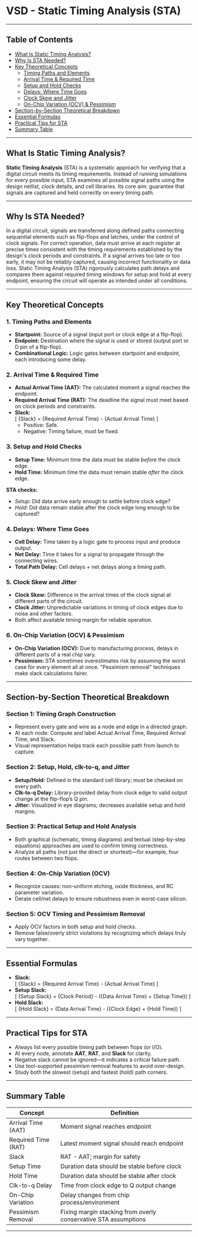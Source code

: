 # VSD - Static Timing Analysis (STA) 
---

## Table of Contents

- [What Is Static Timing Analysis?](#what-is-static-timing-analysis)
- [Why Is STA Needed?](#why-is-sta-needed)
- [Key Theoretical Concepts](#key-theoretical-concepts)
  - [Timing Paths and Elements](#1-timing-paths-and-elements)
  - [Arrival Time & Required Time](#2-arrival-time--required-time)
  - [Setup and Hold Checks](#3-setup-and-hold-checks)
  - [Delays: Where Time Goes](#4-delays-where-time-goes)
  - [Clock Skew and Jitter](#5-clock-skew-and-jitter)
  - [On-Chip Variation (OCV) & Pessimism](#6-on-chip-variation-ocv--pessimism)
- [Section-by-Section Theoretical Breakdown](#section-by-section-theoretical-breakdown)
- [Essential Formulas](#essential-formulas)
- [Practical Tips for STA](#practical-tips-for-sta)
- [Summary Table](#summary-table)
---

## What Is Static Timing Analysis?

**Static Timing Analysis** (STA) is a systematic approach for verifying that a digital circuit meets its timing requirements. Instead of running simulations for every possible input, STA examines all possible signal paths using the design netlist, clock details, and cell libraries. Its core aim: guarantee that signals are captured and held correctly on every timing path.

---

## Why Is STA Needed?

In a digital circuit, signals are transferred along defined paths connecting sequential elements such as flip-flops and latches, under the control of clock signals. For correct operation, data must arrive at each register at precise times consistent with the timing requirements established by the design's clock periods and constraints. If a signal arrives too late or too early, it may not be reliably captured, causing incorrect functionality or data loss. Static Timing Analysis (STA) rigorously calculates path delays and compares them against required timing windows for setup and hold at every endpoint, ensuring the circuit will operate as intended under all conditions.

---

## Key Theoretical Concepts

### 1. Timing Paths and Elements

- **Startpoint:** Source of a signal (input port or clock edge at a flip-flop).
- **Endpoint:** Destination where the signal is used or stored (output port or D pin of a flip-flop).
- **Combinational Logic:** Logic gates between startpoint and endpoint, each introducing some delay.

### 2. Arrival Time & Required Time

- **Actual Arrival Time (AAT):** The calculated moment a signal reaches the endpoint.
- **Required Arrival Time (RAT):** The deadline the signal must meet based on clock periods and constraints.
- **Slack:**  
  \[
  {Slack} = {Required Arrival Time} - {Actual Arrival Time}
  \]
  - Positive: Safe.
  - Negative: Timing failure, must be fixed.

### 3. Setup and Hold Checks

- **Setup Time:** Minimum time the data must be stable *before* the clock edge.
- **Hold Time:** Minimum time the data must remain stable *after* the clock edge.

**STA checks:**
- *Setup*: Did data arrive early enough to settle before clock edge?
- *Hold*: Did data remain stable after the clock edge long enough to be captured?

### 4. Delays: Where Time Goes

- **Cell Delay:** Time taken by a logic gate to process input and produce output.
- **Net Delay:** Time it takes for a signal to propagate through the connecting wires.
- **Total Path Delay:** Cell delays + net delays along a timing path.

### 5. Clock Skew and Jitter

- **Clock Skew:** Difference in the arrival times of the clock signal at different parts of the circuit.
- **Clock Jitter:** Unpredictable variations in timing of clock edges due to noise and other factors.
- Both affect available timing margin for reliable operation.

### 6. On-Chip Variation (OCV) & Pessimism

- **On-Chip Variation (OCV):** Due to manufacturing process, delays in different parts of a real chip vary.
- **Pessimism:** STA sometimes overestimates risk by assuming the worst case for every element all at once. "Pessimism removal" techniques make slack calculations fairer.

---

## Section-by-Section Theoretical Breakdown

### Section 1: Timing Graph Construction

- Represent every gate and wire as a node and edge in a directed graph.
- At each node: Compute and label Actual Arrival Time, Required Arrival Time, and Slack.
- Visual representation helps track each possible path from launch to capture.

### Section 2: Setup, Hold, clk-to-q, and Jitter

- **Setup/Hold:** Defined in the standard cell library; must be checked on every path.
- **Clk-to-q Delay:** Library-provided delay from clock edge to valid output change at the flip-flop’s Q pin.
- **Jitter:** Visualized in eye diagrams; decreases available setup and hold margins.

### Section 3: Practical Setup and Hold Analysis

- Both graphical (schematic, timing diagrams) and textual (step-by-step equations) approaches are used to confirm timing correctness.
- Analyze all paths (not just the direct or shortest)—for example, four routes between two flops.

### Section 4: On-Chip Variation (OCV)

- Recognize causes: non-uniform etching, oxide thickness, and RC parameter variation.
- Derate cell/net delays to ensure robustness even in worst-case silicon.

### Section 5: OCV Timing and Pessimism Removal

- Apply OCV factors in both setup and hold checks.
- Remove false/overly strict violations by recognizing which delays truly vary together.

---

## Essential Formulas

- **Slack:**  
  \[
    {Slack} = {Required Arrival Time} - {Actual Arrival Time}
  \]
- **Setup Slack:**  
  \[
    {Setup Slack} = {Clock Period} - ({Data Arrival Time} + {Setup Time})
  \]
- **Hold Slack:**  
  \[
    {Hold Slack} = {Data Arrival Time} - ({Clock Edge} + {Hold Time})
  \]

---

## Practical Tips for STA

- Always list every possible timing path between flops (or I/O).
- At every node, annotate **AAT**, **RAT**, and **Slack** for clarity.
- Negative slack cannot be ignored—it indicates a critical failure path.
- Use tool-supported pessimism removal features to avoid over-design.
- Study both the slowest (setup) and fastest (hold) path corners.

---

## Summary Table

| Concept             | Definition                                                                             |
|---------------------|----------------------------------------------------------------------------------------|
| Arrival Time (AAT)  | Moment signal reaches endpoint                                                         |
| Required Time (RAT) | Latest moment signal should reach endpoint                                             |
| Slack               | RAT - AAT; margin for safety                                                           |
| Setup Time          | Duration data should be stable before clock                                            |
| Hold Time           | Duration data should be stable after clock                                             |
| Clk-to-q Delay      | Time from clock edge to Q output change                                                |
| On-Chip Variation   | Delay changes from chip process/environment                                            |
| Pessimism Removal   | Fixing margin stacking from overly conservative STA assumptions                        |

---
